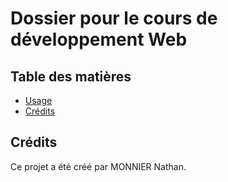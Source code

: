 # Dossier pour le cours de développement Web

## Table des matières
- [Usage](#usage)
- [Crédits](#crédits)

## Crédits
Ce projet a été créé par MONNIER Nathan.
